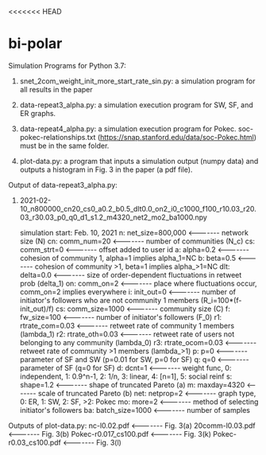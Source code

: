 <<<<<<< HEAD
# bi-polar

Simulation Programs for Python 3.7:

1. snet_2com_weight_init_more_start_rate_sin.py: 
    a simulation program for all results in the paper
    
2. data-repeat3_alpha.py: 
    a simulation execution program for SW, SF, and ER graphs.
    
3. data-repeat4_alpha.py: 
    a simulation execution program for Pokec.
    soc-pokec-relationships.txt (https://snap.stanford.edu/data/soc-Pokec.html) must be in the same folder.

4. plot-data.py: 
    a program that inputs a simulation output (numpy data) and outputs a histogram in Fig. 3 in the paper (a pdf file).

Output of data-repeat3_alpha.py:
 
1. 2021-02-10_n800000_cn20_cs0_a0.2_b0.5_dlt0.0_on2_i0_c1000_f100_r10.03_r20.03_r30.03_p0_q0_d1_s1.2_m4320_net2_mo2_ba1000.npy

    simulation start: Feb. 10, 2021
    n: net_size=800,000     <------- network size (N)
    cn: comm_num=20         <------- number of communities (N_c)
    cs: comm_strt=0         <------- offset added to user id
    a: alpha=0.2            <------- cohesion of community 1, alpha=1 implies alpha_1=NC
    b: beta=0.5             <------- cohesion of community >1, beta=1 implies alpha_>1=NC
    dlt: delta=0.0          <------- size of order-dependent fluctuations in retweet prob (delta_1)
    on: comm_on=2           <------- place where fluctuations occur, comm_on=2 implies everywhere
    i: init_out=0           <------- number of initiator's followers who are not community 1 members (R_i=100*(f-init_out)/f)
    cs: comm_size=1000      <------- community size (C)
    f: fw_size=100          <------- number of initiator's followers (F_0)
    r1: rtrate_com=0.03     <------- retweet rate of community 1 members (lambda_1)
    r2: rtrate_oth=0.03     <------- retweet rate of users not belonging to any community (lambda_0)
    r3: rtrate_ocom=0.03    <------- retweet rate of community >1 members (lambda_>1)
    p: p=0                  <------- parameter of SF and SW (p=0.01 for SW, p=0 for SF)
    q: q=0                  <------- parameter of SF (q=0 for SF)
    d: dcnt=1               <------- weight func, 0: independent, 1: 0.9^n-1, 2: 1/n, 3: linear, 4: [n=1], 5: social reinf
    s: shape=1.2            <------- shape of truncated Pareto (a)
    m: maxday=4320          <------- scale of truncated Pareto (b)
    net: netprop=2          <------- graph type, 0: ER, 1: SW, 2: SF, >2: Pokec
    mo: more=2              <------- method of selecting initiator's followers
    ba: batch_size=1000     <------- number of samples

Outputs of plot-data.py:
    nc-l0.02.pdf            <------- Fig. 3(a)
    20comm-l0.03.pdf        <------- Fig. 3(b)
    Pokec-r0.017_cs100.pdf  <------- Fig. 3(k)
    Pokec-r0.03_cs100.pdf   <------- Fig. 3(l)
    